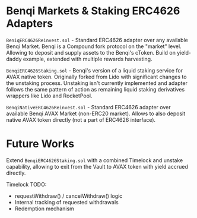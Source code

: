 # Benqi Markets & Staking ERC4626 Adapters

`BeniqERC4626Reinvest.sol` - Standard ERC4626 adapter over any available Benqi Market. Benqi is a Compound fork protocol on the "market" level. Allowing to deposit and supply assets to the Benqi's cToken. Build on yield-daddy example, extended with multiple rewards harvesting.

`BenqiERC4626Staking.sol` - Benqi's version of a liquid staking service for AVAX native token. Originally forked from Lido with significant changes to the unstaking process. Unstaking isn't currently implemented and adapter follows the same pattern of action as remaining liquid staking derivatives wrappers like Lido and RocketPool.

`BenqiNativeERC4626Reinvest.sol` - Standard ERC4626 adapter over available Benqi AVAX Market (non-ERC20 market). Allows to also deposit native AVAX token directly (not a part of ERC4626 interface).

# Future Works

 Extend `BenqiERC4626Staking.sol` with a combined Timelock and unstake capability, allowing to exit from the Vault to AVAX token with yield accrued directly.

 Timelock TODO:

 - requestWithdraw() / cancelWithdraw() logic
 - Internal tracking of requested withdrawals
 - Redemption mechanism